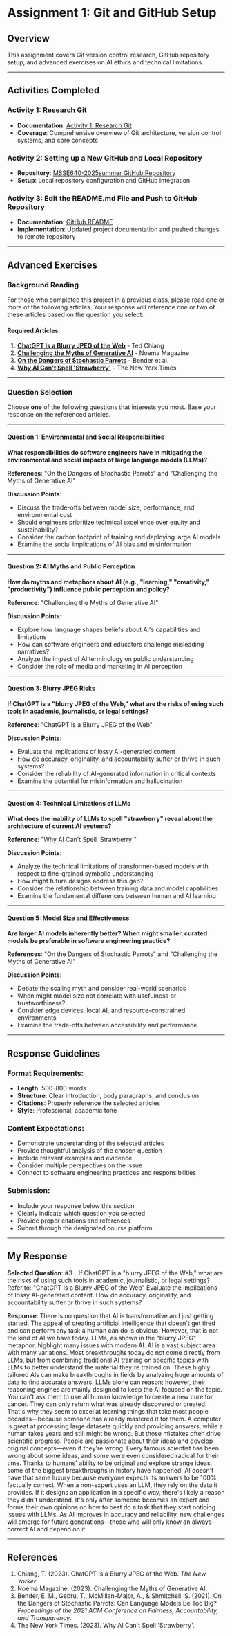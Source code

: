# Assignment 1: Git and GitHub Setup

## Overview
This assignment covers Git version control research, GitHub repository setup, and advanced exercises on AI ethics and technical limitations.

---

## Activities Completed

### Activity 1: Research Git
- **Documentation**: [Activity 1: Research Git](Week2Activiy1.md)
- **Coverage**: Comprehensive overview of Git architecture, version control systems, and core concepts

### Activity 2: Setting up a New GitHub and Local Repository
- **Repository**: [MSSE640-2025summer GitHub Repository](https://github.com/ThomasVickers-Regis/MSSE640-2025summer)
- **Setup**: Local repository configuration and GitHub integration

### Activity 3: Edit the README.md File and Push to GitHub Repository
- **Documentation**: [GitHub README](../README.md)
- **Implementation**: Updated project documentation and pushed changes to remote repository

---

## Advanced Exercises

### Background Reading
For those who completed this project in a previous class, please read one or more of the following articles. Your response will reference one or two of these articles based on the question you select:

#### Required Articles:
1. **[ChatGPT Is a Blurry JPEG of the Web](https://www.newyorker.com/tech/annals-of-technology/chatgpt-is-a-blurry-jpeg-of-the-web)** - Ted Chiang
2. **[Challenging the Myths of Generative AI](https://www.noemamag.com/challenging-the-myths-of-generative-ai/)** - Noema Magazine
3. **[On the Dangers of Stochastic Parrots](https://dl.acm.org/doi/10.1145/3442188.3445922)** - Bender et al.
4. **[Why AI Can't Spell 'Strawberry'](https://www.nytimes.com/2023/12/19/technology/ai-spelling-strawberry.html)** - The New York Times

---

### Question Selection
Choose **one** of the following questions that interests you most. Base your response on the referenced articles.

---

#### Question 1: Environmental and Social Responsibilities
**What responsibilities do software engineers have in mitigating the environmental and social impacts of large language models (LLMs)?**

**References**: "On the Dangers of Stochastic Parrots" and "Challenging the Myths of Generative AI"

**Discussion Points**:
- Discuss the trade-offs between model size, performance, and environmental cost
- Should engineers prioritize technical excellence over equity and sustainability?
- Consider the carbon footprint of training and deploying large AI models
- Examine the social implications of AI bias and misinformation

---

#### Question 2: AI Myths and Public Perception
**How do myths and metaphors about AI (e.g., "learning," "creativity," "productivity") influence public perception and policy?**

**Reference**: "Challenging the Myths of Generative AI"

**Discussion Points**:
- Explore how language shapes beliefs about AI's capabilities and limitations
- How can software engineers and educators challenge misleading narratives?
- Analyze the impact of AI terminology on public understanding
- Consider the role of media and marketing in AI perception

---

#### Question 3: Blurry JPEG Risks
**If ChatGPT is a "blurry JPEG of the Web," what are the risks of using such tools in academic, journalistic, or legal settings?**

**Reference**: "ChatGPT Is a Blurry JPEG of the Web"

**Discussion Points**:
- Evaluate the implications of lossy AI-generated content
- How do accuracy, originality, and accountability suffer or thrive in such systems?
- Consider the reliability of AI-generated information in critical contexts
- Examine the potential for misinformation and hallucination

---

#### Question 4: Technical Limitations of LLMs
**What does the inability of LLMs to spell "strawberry" reveal about the architecture of current AI systems?**

**Reference**: "Why AI Can't Spell 'Strawberry'"

**Discussion Points**:
- Analyze the technical limitations of transformer-based models with respect to fine-grained symbolic understanding
- How might future designs address this gap?
- Consider the relationship between training data and model capabilities
- Examine the fundamental differences between human and AI learning

---

#### Question 5: Model Size and Effectiveness
**Are larger AI models inherently better? When might smaller, curated models be preferable in software engineering practice?**

**References**: "On the Dangers of Stochastic Parrots" and "Challenging the Myths of Generative AI"

**Discussion Points**:
- Debate the scaling myth and consider real-world scenarios
- When might model size not correlate with usefulness or trustworthiness?
- Consider edge devices, local AI, and resource-constrained environments
- Examine the trade-offs between accessibility and performance

---

## Response Guidelines

### Format Requirements:
- **Length**: 500-800 words
- **Structure**: Clear introduction, body paragraphs, and conclusion
- **Citations**: Properly reference the selected articles
- **Style**: Professional, academic tone

### Content Expectations:
- Demonstrate understanding of the selected articles
- Provide thoughtful analysis of the chosen question
- Include relevant examples and evidence
- Consider multiple perspectives on the issue
- Connect to software engineering practices and responsibilities

### Submission:
- Include your response below this section
- Clearly indicate which question you selected
- Provide proper citations and references
- Submit through the designated course platform

---

## My Response

**Selected Question**: #3 - If ChatGPT is a "blurry JPEG of the Web," what are the risks of using such tools in academic, journalistic, or legal settings? Refer to: "ChatGPT Is a Blurry JPEG of the Web"
Evaluate the implications of lossy AI-generated content. How do accuracy, originality, and accountability suffer or thrive in such systems?

**Response**:
There is no question that AI is transformative and just getting started. The appeal of creating artificial intelligence that doesn't get tired and can perform any task a human can do is obvious. However, that is not the kind of AI we have today. LLMs, as shown in the "blurry JPEG" metaphor, highlight many issues with modern AI. AI is a vast subject area with many variations. Most breakthroughs today do not come directly from LLMs, but from combining traditional AI training on specific topics with LLMs to better understand the material they're trained on. These highly tailored AIs can make breakthroughs in fields by analyzing huge amounts of data to find accurate answers. LLMs alone can reason; however, their reasoning engines are mainly designed to keep the AI focused on the topic. You can't ask them to use all human knowledge to create a new cure for cancer. They can only return what was already discovered or created. That's why they seem to excel at learning things that take most people decades—because someone has already mastered it for them. A computer is great at processing large datasets quickly and providing answers, while a human takes years and still might be wrong. But those mistakes often drive scientific progress. People are passionate about their ideas and develop original concepts—even if they're wrong. Every famous scientist has been wrong about some ideas, and some were even considered radical for their time. Thanks to humans' ability to be original and explore strange ideas, some of the biggest breakthroughs in history have happened. AI doesn't have that same luxury because everyone expects its answers to be 100% factually correct. When a non-expert uses an LLM, they rely on the data it provides. If it designs an application in a specific way, there's likely a reason they didn't understand. It's only after someone becomes an expert and forms their own opinions on how to best do a task that they start noticing issues with LLMs. As AI improves in accuracy and reliability, new challenges will emerge for future generations—those who will only know an always-correct AI and depend on it. 


---

## References

1. Chiang, T. (2023). ChatGPT Is a Blurry JPEG of the Web. *The New Yorker*.
2. Noema Magazine. (2023). Challenging the Myths of Generative AI.
3. Bender, E. M., Gebru, T., McMillan-Major, A., & Shmitchell, S. (2021). On the Dangers of Stochastic Parrots: Can Language Models Be Too Big? *Proceedings of the 2021 ACM Conference on Fairness, Accountability, and Transparency*.
4. The New York Times. (2023). Why AI Can't Spell 'Strawberry'.

